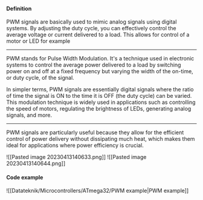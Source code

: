 #### Definition
PWM signals are basically used to mimic analog signals using digital systems. By adjusting the duty cycle, you can effectively control the average voltage or current delivered to a load. This allows for control of a motor or LED for example
***
PWM stands for Pulse Width Modulation. It's a technique used in electronic systems to control the average power delivered to a load by switching power on and off at a fixed frequency but varying the width of the on-time, or duty cycle, of the signal.

In simpler terms, PWM signals are essentially digital signals where the ratio of time the signal is ON to the time it is OFF (the duty cycle) can be varied. This modulation technique is widely used in applications such as controlling the speed of motors, regulating the brightness of LEDs, generating analog signals, and more.
***
PWM signals are particularly useful because they allow for the efficient control of power delivery without dissipating much heat, which makes them ideal for applications where power efficiency is crucial.

![[Pasted image 20230413140633.png]]
![[Pasted image 20230413140644.png]]

#### Code example
![[Datateknik/Microcontrollers/ATmega32/PWM example|PWM example]]